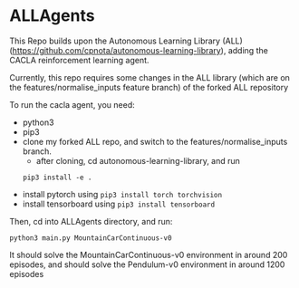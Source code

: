 # ALLAgents
This Repo builds upon the Autonomous Learning Library (ALL) (https://github.com/cpnota/autonomous-learning-library), adding the CACLA reinforcement learning agent.

Currently, this repo requires some changes in the ALL library (which are on the features/normalise_inputs feature branch) of the forked ALL repository

To run the cacla agent, you need:
- python3
- pip3
- clone my forked ALL repo, and switch to the features/normalise_inputs branch.
  - after cloning, cd autonomous-learning-library, and run
  ```
  pip3 install -e .
  ```
- install pytorch using `pip3 install torch torchvision`
- install tensorboard using `pip3 install tensorboard`

Then, cd into ALLAgents directory, and run:
```
python3 main.py MountainCarContinuous-v0
```

It should solve the MountainCarContinuous-v0 environment in around 200 episodes, and should solve the Pendulum-v0 environment in around 1200 episodes
